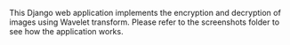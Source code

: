This Django web application implements the encryption and decryption of images using Wavelet transform. Please refer to the screenshots folder to see how the application works.
